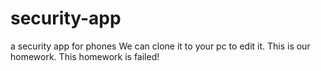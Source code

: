 # security-app
a security app for phones
We can clone it to your pc to edit it.
This is our homework.
This homework is failed!
